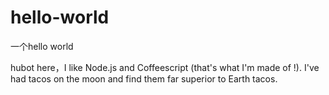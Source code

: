 # hello-world
一个hello world

hubot here，I like Node.js and Coffeescript (that's what I'm made of !).
I've had tacos on the moon and find them far superior to Earth tacos.
